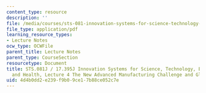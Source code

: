 ```yaml
---
content_type: resource
description: ''
file: /media/courses/sts-081-innovation-systems-for-science-technology-energy-manufacturing-and-health-spring-2017/4d4b0dd2e239f9b09ce17b88ce052c7e_MITSTS_081JS17_lec4.pdf
file_type: application/pdf
learning_resource_types:
- Lecture Notes
ocw_type: OCWFile
parent_title: Lecture Notes
parent_type: CourseSection
resourcetype: Document
title: STS.081J / 17.395J Innovation Systems for Science, Technology, Energy, Manufacturing,
  and Health, Lecture 4 The New Advanced Manufacturing Challenge and Globalization
uid: 4d4b0dd2-e239-f9b0-9ce1-7b88ce052c7e
---
```

